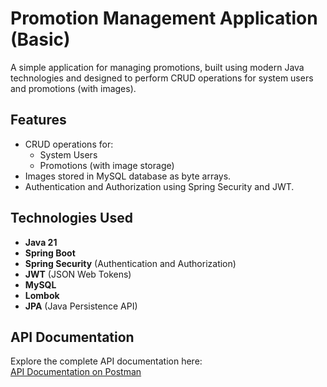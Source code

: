 # Promotion Management Application (Basic)

A simple application for managing promotions, built using modern Java technologies and designed to perform CRUD operations for system users and promotions (with images).

## Features
- CRUD operations for:
  - System Users
  - Promotions (with image storage)
- Images stored in MySQL database as byte arrays.
- Authentication and Authorization using Spring Security and JWT.

## Technologies Used
- **Java 21**
- **Spring Boot**
- **Spring Security** (Authentication and Authorization)
- **JWT** (JSON Web Tokens)
- **MySQL**
- **Lombok**
- **JPA** (Java Persistence API)

## API Documentation
Explore the complete API documentation here:  
[API Documentation on Postman](https://documenter.getpostman.com/view/25541524/2sAYQXoCm4)


